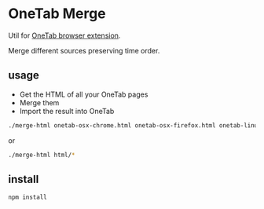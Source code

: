 # OneTab Merge

Util for [OneTab browser extension](https://www.one-tab.com).

Merge different sources preserving time order.

## usage
* Get the HTML of all your OneTab pages
* Merge them
* Import the result into OneTab
```sh
./merge-html onetab-osx-chrome.html onetab-osx-firefox.html onetab-linux-chromium.html
```
or
```sh
./merge-html html/*
```

## install
```sh
npm install
```
